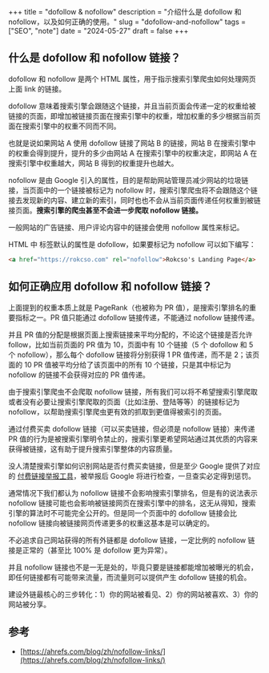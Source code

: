 +++
title = "dofollow & nofollow"
description = "介绍什么是 dofollow 和 nofollow，以及如何正确的使用。"
slug = "dofollow-and-nofollow"
tags = ["SEO", "note"]
date = "2024-05-27"
draft = false
+++

## 什么是 dofollow 和 nofollow 链接？

dofollow 和 nofollow 是两个 HTML 属性，用于指示搜索引擎爬虫如何处理网页上面 link 的链接。

dofollow 意味着搜索引擎会跟随这个链接，并且当前页面会传递一定的权重给被链接的页面，即增加被链接页面在搜索引擎中的权重，增加权重的多少根据当前页面在搜索引擎中的权重不同而不同。

也就是说如果网站 A 使用 dofollow 链接了网站 B 的链接，网站 B 在搜索引擎中的权重会得到提升，提升的多少由网站 A 在搜索引擎中的权重决定，即网站 A 在搜索引擎中权重越大，网站 B 得到的权重提升也越大。

nofollow 是由 Google 引入的属性，目的是帮助网站管理员减少网站的垃圾链接，当页面中的一个链接被标记为 nofollow 时，搜索引擎爬虫将不会跟随这个链接去发现新的内容、建立新的索引，同时也也不会从当前页面传递任何权重到被链接页面。**搜索引擎的爬虫甚至不会进一步爬取 nofollow 链接。**

一般网站的广告链接、用户评论内容中的链接会使用 nofollow 属性来标记。

HTML 中 <a> 标签默认的属性是 dofollow，如果要标记为 nofollow 可以如下编写：

```html
<a href="https://rokcso.com" rel="nofollow">Rokcso's Landing Page</a>
```

## 如何正确应用 dofollow 和 nofollow 链接？

上面提到的权重本质上就是 PageRank（也被称为 PR 值），是搜索引擎排名的重要指标之一。PR 值只能通过 dofollow 链接传递，不能通过 nofollow 链接传递。

并且 PR 值的分配是根据页面上搜索链接来平均分配的，不论这个链接是否允许 follow，比如当前页面的 PR 值为 10，页面中有 10 个链接（5 个 dofollow 和 5 个 nofollow），那么每个 dofollow 链接将分别获得 1 PR 值传递，而不是 2；该页面的 10 PR 值被平均分给了该页面中的所有 10 个链接，只是其中标记为 nofollow 的链接不会获得对应的 PR 值传递。

由于搜索引擎爬虫不会爬取 nofollow 链接，所有我们可以将不希望搜索引擎爬取或者没有必要让搜索引擎爬取的页面（比如注册、登陆等等）的链接标记为 nofollow，以帮助搜索引擎爬虫更有效的抓取到更值得被索引的页面。

通过付费买卖 dofollow 链接（可以买卖链接，但必须是 nofollow 链接）来传递 PR 值的行为是被搜索引擎明令禁止的，搜索引擎更希望网站通过其优质的内容来获得被链接，这有助于提升搜索引擎整体的内容质量。

没人清楚搜索引擎如何识别网站是否付费买卖链接，但是至少 Google 提供了对应的 [付费链接举报工具](https://www.google.com/webmasters/tools/paidlinks)，被举报后 Google 将进行检查，一旦查实必定得到惩罚。

通常情况下我们都认为 nofollow 链接不会影响搜索引擎排名，但是有的说法表示 nofollow 链接可能也会影响被链接网页在搜索引擎中的排名，这无从得知，搜索引擎的算法时不可能完全公开的。但是同一个页面中的 dofollow 链接会比 nofollow 链接向被链接网页传递更多的权重这基本是可以确定的。

不必追求自己网站获得的所有外链都是 dofollow 链接，一定比例的 nofollow 链接是正常的（甚至比 100% 是 dofollow 更为异常）。

并且 nofollow 链接也不是一无是处的，毕竟只要是链接都能增加被曝光的机会，即任何链接都有可能带来流量，而流量则可以提供产生 dofollow 链接的机会。

建设外链最核心的三步转化：1）你的网站被看见、2）你的网站被喜欢、3）你的网站被分享。

## 参考

- [https://ahrefs.com/blog/zh/nofollow-links/](https://ahrefs.com/blog/zh/nofollow-links/)

